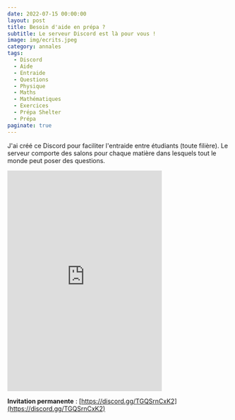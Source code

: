 ```yaml
---
date: 2022-07-15 00:00:00
layout: post
title: Besoin d'aide en prépa ?
subtitle: Le serveur Discord est là pour vous !
image: img/ecrits.jpeg
category: annales
tags:
  - Discord
  - Aide
  - Entraide
  - Questions
  - Physique
  - Maths
  - Mathématiques
  - Exercices
  - Prépa Shelter
  - Prépa
paginate: true
---
```


J'ai créé ce Discord pour faciliter l'entraide entre étudiants (toute filière).
Le serveur comporte des salons pour chaque matière dans lesquels tout le monde peut poser des questions. 

<iframe src="https://discord.com/widget?id=600419271528677387&theme=dark" width="350" height="500" allowtransparency="true" frameborder="0" sandbox="allow-popups allow-popups-to-escape-sandbox allow-same-origin allow-scripts"></iframe>

**Invitation permanente** : [https://discord.gg/TGQSrnCxK2](https://discord.gg/TGQSrnCxK2)
